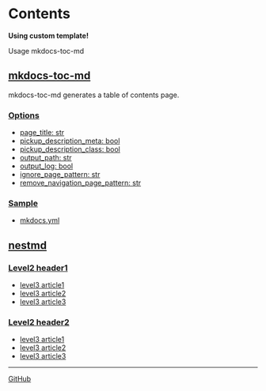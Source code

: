 <!-- ====================== TOC ====================== -->
<!-- Generated by mkdocs-toc-md plugin -->
<!-- ================================================= -->



# Contents
**Using custom template!**


Usage mkdocs-toc-md
## [mkdocs-toc-md](mkdocs-toc-md.md#mkdocs-toc-md)

mkdocs-toc-md generates a table of contents page.

### [Options](mkdocs-toc-md.md#options)
* [page_title: str](mkdocs-toc-md.md#page_title-str)
* [pickup_description_meta: bool](mkdocs-toc-md.md#pickup_description_meta-bool)
* [pickup_description_class: bool](mkdocs-toc-md.md#pickup_description_class-bool)
* [output_path: str](mkdocs-toc-md.md#output_path-str)
* [output_log: bool](mkdocs-toc-md.md#output_log-bool)
* [ignore_page_pattern: str](mkdocs-toc-md.md#ignore_page_pattern-str)
* [remove_navigation_page_pattern: str](mkdocs-toc-md.md#remove_navigation_page_pattern-str)
### [Sample](mkdocs-toc-md.md#sample)
* [mkdocs.yml](mkdocs-toc-md.md#mkdocsyml)
## [nestmd](nestfolder\nest.md#nestmd)
### [Level2 header1](nestfolder\nest.md#level2-header1)
* [level3 article1](nestfolder\nest.md#level3-article1)
* [level3 article2](nestfolder\nest.md#level3-article2)
* [level3 article3](nestfolder\nest.md#level3-article3)
### [Level2 header2](nestfolder\nest.md#level2-header2)
* [level3 article1](nestfolder\nest.md#level3-article1_1)
* [level3 article2](nestfolder\nest.md#level3-article2_1)
* [level3 article3](nestfolder\nest.md#level3-article3_1)


---

[GitHub](https://github.com/try0/mkdocs-toc-md)